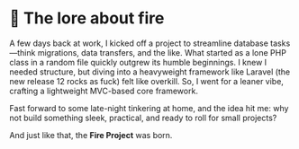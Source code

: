 # 🔮 The lore about fire

A few days back at work, I kicked off a project to streamline database tasks—think migrations, data transfers, and the like. What started as a lone PHP class in a random file quickly outgrew its humble beginnings. I knew I needed structure, but diving into a heavyweight framework like Laravel (the new release 12 rocks as fuck) felt like overkill. So, I went for a leaner vibe, crafting a lightweight MVC-based core framework.

Fast forward to some late-night tinkering at home, and the idea hit me: why not build something sleek, practical, and ready to roll for small projects?

And just like that, the **Fire Project** was born.